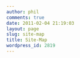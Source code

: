 ```yaml
---
author: phil
comments: true
date: 2011-02-04 21:19:03
layout: page
slug: site-map
title: Site-Map
wordpress_id: 2819
---
```



